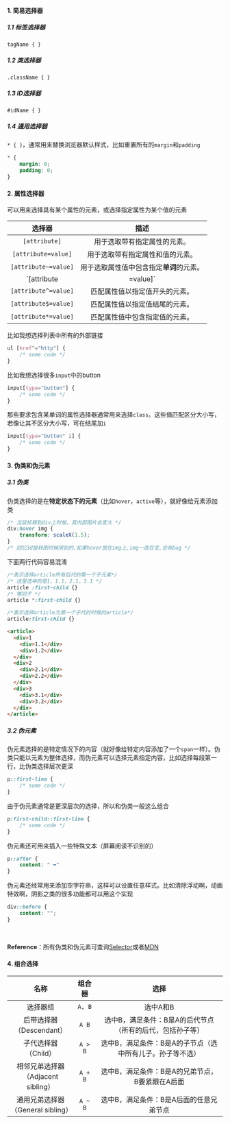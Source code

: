#### 1. 简易选择器

##### 1.1 标签选择器

`tagName { }`

##### 1.2 类选择器

`.className { }`

##### 1.3 ID选择器

`#idName { }`

##### 1.4 通用选择器

`* { }`，通常用来替换浏览器默认样式，比如重置所有的`margin`和`padding`

```css
* {
    margin: 0;
    padding: 0;
}
```

#### 2. 属性选择器

可以用来选择具有某个属性的元素，或选择指定属性为某个值的元素

|        选择器        |                   描述                   |
| :------------------: | :--------------------------------------: |
|    `[attribute]`     |       用于选取带有指定属性的元素。       |
| `[attribute=value]`  |     用于选取带有指定属性和值的元素。     |
| `[attribute~=value]` | 用于选取属性值中包含指定**单词**的元素。 |
| `[attribute|=value]` | 用于选取以指定**单词**开头的属性值的元素 |
| `[attribute^=value]` |      匹配属性值以指定值开头的元素。      |
| `[attribute$=value]` |      匹配属性值以指定值结尾的元素。      |
| `[attribute*=value]` |      匹配属性值中包含指定值的元素。      |

比如我想选择列表中所有的外部链接

```css
ul [href^="http"] {
    /* some code */
}
```

比如我想选择很多`input`中的button

```css
input[type="button"] {
    /* some code */
}
```

那些要求包含某单词的属性选择器通常用来选择`class`。这些值匹配区分大小写，若像让其不区分大小写，可在结尾加`i`

```css
input[type="button" i] {
    /* some code */
}
```

#### 3. 伪类和伪元素

##### 3.1 伪类

伪类选择的是在**特定状态下的元素**（比如`hover`，`active`等），就好像给元素添加类

```css
/* 当鼠标移到div上时候，其内部图片会变大 */
div:hover img {
	transform: scaleX(1.5);
}
/* 回忆3d旋转图时候用到的,如果hover放在img上,img一直在变,会有bug */
```

下面两行代码容易混淆

```css
/*表示选择article所有后代的第一个子元素*/
/* 这里选中的是1，1.1，2.1，3.1 */
article :first-child {}
/* 等同于 */
article *:first-child {}

/*表示选择article为第一个子代的时候的article*/
article:first-child {}
```

```html
<article>
  <div>1
    <div>1.1</div>
    <div>1.2</div>
  </div>
  <div>2
    <div>2.1</div>
    <div>2.2</div>
  </div>
  <div>3
    <div>3.1</div>
    <div>3.2</div>
  </div>
</article>
```

##### 3.2 伪元素

伪元素选择的是特定情况下的内容（就好像给特定内容添加了一个`span`一样）。伪类只能以元素为整体选择，而伪元素可以选择元素指定内容，比如选择每段第一行，比伪类选择层次更深

```css
p::first-line {
	/* some code */
}
```

由于伪元素通常是更深层次的选择，所以和伪类一般这么组合

```css
p:first-child::first-line {
	/* some code */
}
```

伪元素还可用来插入一些特殊文本（屏幕阅读不识别的）

```css
p::after {
    content: " ➥"
}
```

伪元素还经常用来添加空字符串，这样可以设置任意样式。比如清除浮动啊，动画特效啊，阴影之类的很多功能都可以用这个实现

```css
div::before {
	content: "";
}
```

<br>

**Reference**：所有伪类和伪元素可查询[Selector](https://devdocs.io/css-selectors/)或者[MDN](https://developer.mozilla.org/en-US/docs/Learn/CSS/Building_blocks/Selectors/Pseudo-classes_and_pseudo-elements)

#### 4. 组合选择

|                   名称                   | 组合器  |                           选择                            |
| :--------------------------------------: | :-----: | :-------------------------------------------------------: |
|                 选择器组                 | `A, B`  |                         选中A和B                          |
|      后带选择器<br />（Descendant）      |  `A B`  | 选中B，满足条件：B是A的后代节点（所有的后代，包括孙子等） |
|        子代选择器<br />（Child）         | `A > B` | 选中B，满足条件：B是A的子节点（选中所有儿子。孙子等不选） |
| 相邻兄弟选择器<br />（Adjacent sibling） | `A + B` |      选中B，满足条件：B是A的兄弟节点，B要紧跟在A后面      |
| 通用兄弟选择器<br />（General sibling）  | `A ~ B` |          选中B，满足条件：B是A后面的任意兄弟节点          |

